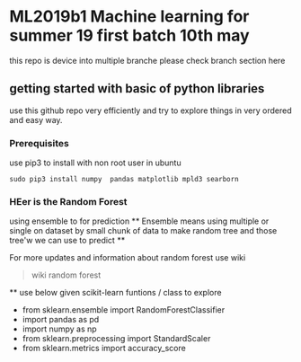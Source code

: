 # ML2019b1 Machine learning for summer 19 first batch 10th may
this repo is device into multiple branche please check branch section here

##  getting  started  with basic of python libraries
use this github repo very efficiently and try to explore things in very ordered and easy way.

###  Prerequisites 
use pip3  to install with non root user in ubuntu 
```
sudo pip3 install numpy  pandas matplotlib mpld3 searborn
``` 

###  HEer is the Random Forest 
using ensemble to for prediction
** Ensemble means using multiple or single on dataset by small chunk of data to make random tree
   and those tree'w we can use to predict **

For more updates and information about random forest use wiki 
> wiki random forest

**  use below given scikit-learn funtions / class to explore 
- from sklearn.ensemble  import  RandomForestClassifier
- import  pandas as pd
- import numpy  as np
- from  sklearn.preprocessing  import StandardScaler
- from sklearn.metrics  import  accuracy_score 
 
